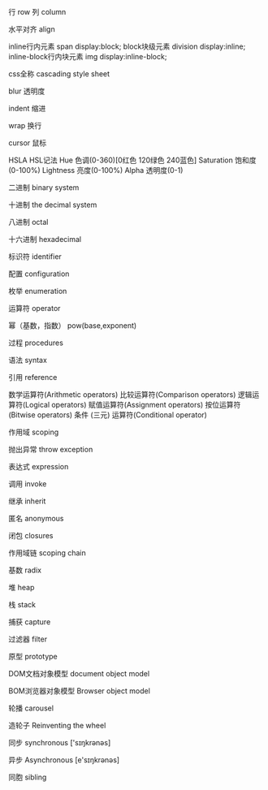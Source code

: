 行 row
列 column

水平对齐  align 

inline行内元素 span       display:block;
block块级元素 division   display:inline;
inline-block行内块元素 img      display:inline-block;

css全称 cascading style sheet

blur 透明度

indent 缩进

wrap 换行

cursor 鼠标

HSLA HSL记法 Hue 色调(0-360)[0红色 120绿色 240蓝色] Saturation 饱和度(0-100%) Lightness 亮度(0-100%) Alpha 透明度(0-1)

二进制 binary system

十进制 the decimal system

八进制 octal

十六进制 hexadecimal

标识符 identifier

配置 configuration

枚举 enumeration

运算符 operator

幂（基数，指数） pow(base,exponent)

过程 procedures

语法 syntax

引用 reference

数学运算符(Arithmetic operators)	
比较运算符(Comparison operators)
逻辑运算符(Logical operators)
赋值运算符(Assignment operators)
按位运算符(Bitwise operators)
条件 (三元) 运算符(Conditional operator)

作用域 scoping

抛出异常 throw exception

表达式 expression

调用 invoke

继承 inherit

匿名 anonymous

闭包 closures

作用域链 scoping chain

基数 radix

堆 heap

栈 stack

捕获 capture

过滤器 filter

原型 prototype

DOM文档对象模型 document object model

BOM浏览器对象模型 Browser object model

轮播 carousel

造轮子 Reinventing the wheel

同步 synchronous ['sɪŋkrənəs]

异步 Asynchronous [e'sɪŋkrənəs]

同胞 sibling